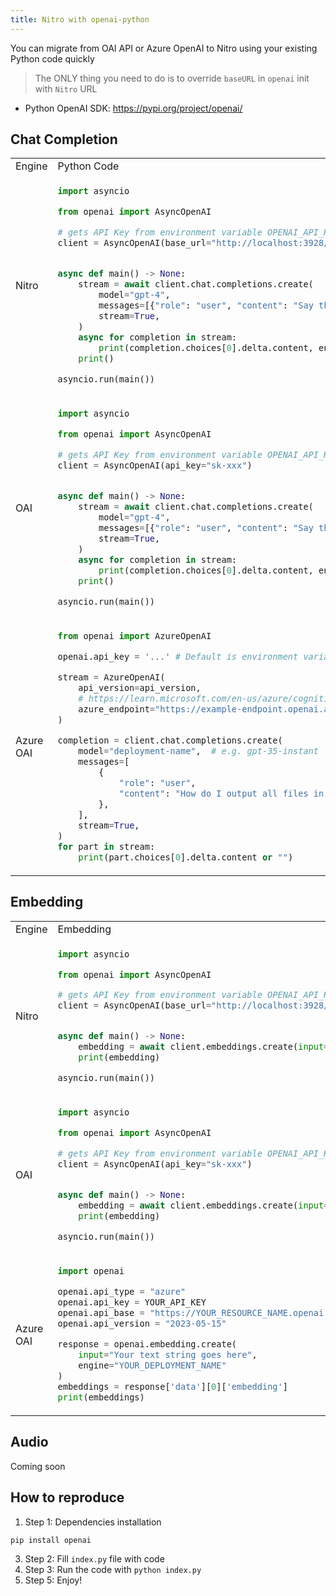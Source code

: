```yaml
---
title: Nitro with openai-python
---
```



You can migrate from OAI API or Azure OpenAI to Nitro using your existing Python code quickly
> The ONLY thing you need to do is to override `baseURL` in `openai` init with `Nitro` URL
- Python OpenAI SDK: https://pypi.org/project/openai/

## Chat Completion
<table>
<tr>
<td> Engine </td> <td> Python Code </td>
</tr>
<tr>
<td> Nitro </td>
<td>

```python
import asyncio

from openai import AsyncOpenAI

# gets API Key from environment variable OPENAI_API_KEY
client = AsyncOpenAI(base_url="http://localhost:3928/v1/", api_key="sk-xxx")


async def main() -> None:
    stream = await client.chat.completions.create(
        model="gpt-4",
        messages=[{"role": "user", "content": "Say this is a test"}],
        stream=True,
    )
    async for completion in stream:
        print(completion.choices[0].delta.content, end="")
    print()

asyncio.run(main())
```
</td>
</tr>
<tr>
<td> OAI </td>
<td>

```python
import asyncio

from openai import AsyncOpenAI

# gets API Key from environment variable OPENAI_API_KEY
client = AsyncOpenAI(api_key="sk-xxx")


async def main() -> None:
    stream = await client.chat.completions.create(
        model="gpt-4",
        messages=[{"role": "user", "content": "Say this is a test"}],
        stream=True,
    )
    async for completion in stream:
        print(completion.choices[0].delta.content, end="")
    print()

asyncio.run(main())
```

</td>
</tr>
<tr>
<td> Azure OAI </td>
<td>

```python
from openai import AzureOpenAI

openai.api_key = '...' # Default is environment variable AZURE_OPENAI_API_KEY

stream = AzureOpenAI(
    api_version=api_version,
    # https://learn.microsoft.com/en-us/azure/cognitive-services/openai/how-to/create-resource?pivots=web-portal#create-a-resource
    azure_endpoint="https://example-endpoint.openai.azure.com",
)

completion = client.chat.completions.create(
    model="deployment-name",  # e.g. gpt-35-instant
    messages=[
        {
            "role": "user",
            "content": "How do I output all files in a directory using Python?",
        },
    ],
    stream=True,
)
for part in stream:
    print(part.choices[0].delta.content or "")
```

</td>
</tr>
</table>

## Embedding
<table>
<tr>
<td> Engine </td> <td> Embedding </td>
</tr>
<tr>
<td> Nitro </td>
<td>

```python
import asyncio

from openai import AsyncOpenAI

# gets API Key from environment variable OPENAI_API_KEY
client = AsyncOpenAI(base_url="http://localhost:3928/v1/", api_key="sk-xxx")


async def main() -> None:
    embedding = await client.embeddings.create(input='Hello How are you?', model='text-embedding-ada-002')
    print(embedding)

asyncio.run(main())
```
</td>
</tr>
<tr>
<td> OAI </td>
<td>

```python
import asyncio

from openai import AsyncOpenAI

# gets API Key from environment variable OPENAI_API_KEY
client = AsyncOpenAI(api_key="sk-xxx")


async def main() -> None:
    embedding = await client.embeddings.create(input='Hello How are you?', model='text-embedding-ada-002')
    print(embedding)

asyncio.run(main())
```

</td>
</tr>
<tr>
<td> Azure OAI </td>
<td>

```python
import openai

openai.api_type = "azure"
openai.api_key = YOUR_API_KEY
openai.api_base = "https://YOUR_RESOURCE_NAME.openai.azure.com"
openai.api_version = "2023-05-15"

response = openai.embedding.create(
    input="Your text string goes here",
    engine="YOUR_DEPLOYMENT_NAME"
)
embeddings = response['data'][0]['embedding']
print(embeddings)
```

</td>
</tr>
</table>

## Audio
Coming soon

## How to reproduce
1. Step 1: Dependencies installation
```
pip install openai
```
3. Step 2: Fill `index.py` file with code
4. Step 3: Run the code with `python index.py`
5. Step 5: Enjoy!